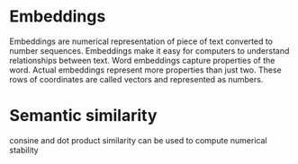 # Embeddings

Embeddings are numerical representation of piece of text converted to number sequences.
Embeddings make it easy for computers to understand relationships between text.
Word embeddings capture properties of the word.
Actual embeddings represent more properties than just two.
These rows of coordinates are called vectors and represented as numbers. 
# Semantic similarity 
consine and dot product similarity can be used to compute numerical stability 